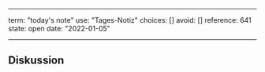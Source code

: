
---
term:      "today's note"
use:       "Tages-Notiz"
choices:   []
avoid:     []
reference: 641        
state:     open
date:      "2022-01-05"

---

## Diskussion


